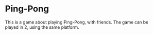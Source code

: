 # Ping-Pong
This is a game about playing Ping-Pong, with friends. The game can be played in 2, using the same platform. 
